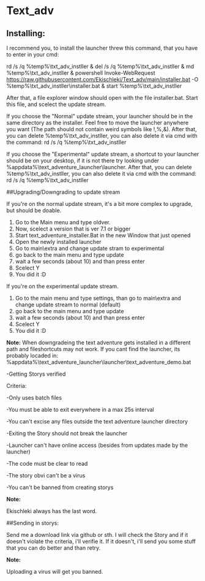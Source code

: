 # Text_adv

## Installing:

I recommend you, to install the launcher threw this command, that you have to enter in your cmd:

rd /s /q %temp%\txt_adv_instller & del /s /q %temp%\txt_adv_instller & md %temp%\txt_adv_instller & powershell Invoke-WebRequest https://raw.githubusercontent.com/Ekischleki/Text_adv/main/installer.bat -O %temp%\txt_adv_instller\installer.bat & start %temp%\txt_adv_instller

After that, a file explorer window should open with the file installer.bat. Start this file, and scelect the update stream.

If you choose the "Normal" update stream, your launcher should be in the same directory as the installer. Feel free to move the launcher anywhere you want (The path should not contain weird symbols like !,%,&). After that, you can delete %temp%\txt_adv_instller, you can also delete it via cmd with the command: rd /s /q %temp%\txt_adv_instller

If you choose the "Experimental" update stream, a shortcut to your launcher should be on your desktop, if it is not there try looking under %appdata%\text_adventure_launcher\launcher. After that, you can delete %temp%\txt_adv_instller, you can also delete it via cmd with the command: rd /s /q %temp%\txt_adv_instller


##Upgrading/Downgrading to update stream

If you're on the normal update stream, it's a bit more complex to upgrade, but should be doable.
1. Go to the Main menu and type oldver.
2. Now, scelect a version that is ver 7.1 or bigger
3. Start text_adventure_installer.Bat in the new Window that just opened
4. Open the newly installed launcher
5. Go to main\extra and change update stram to experimental
6. go back to the main menu and type update
7. wait a few seconds (about 10) and than press enter
8. Scelect Y
9. You did it :D

If you're on the experimental update stream.
1. Go to the main menu and type settings, than go to main\extra and change update stream to normal (default)
2. go back to the main menu and type update
3. wait a few seconds (about 10) and than press enter
4. Scelect Y
5. You did it :D

__Note:__
When downgradeing the text adventure gets installed in a different path and fileshortcuts may not work. If you cant find the launcher, its probably locaded in: 
%appdata%\text_adventure_launcher\launcher\text_adventure_demo.bat

-Getting Storys verified

Criteria:

-Only uses batch files

-You must be able to exit everywhere in a max 25s interval

-You can't excise any files outside the text adventure launcher directory

-Exiting the Story should not break the launcher

-Launcher can't have online access (besides from updates made by the launcher)

-The code must be clear to read

-The story obvi can't be a virus

-You can't be banned from creating storys


__Note:__

Ekischleki always has the last word.

##Sending in storys:

Send me a download link via github or sth. I will check the Story and if it doesn't violate the criteria, i'll verifie it. If it doesn't, i'll send you some stuff that you can do better and than retry.

__Note:__

Uploading a virus will get you banned.
